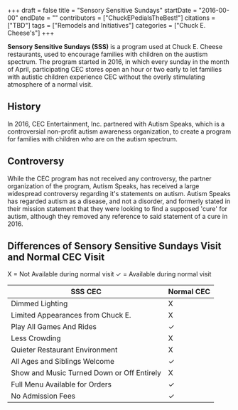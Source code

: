 +++
draft = false
title = "Sensory Sensitive Sundays"
startDate = "2016-00-00"
endDate = ""
contributors = ["ChuckEPediaIsTheBest!"]
citations = ["TBD"]
tags = ["Remodels and Initiatives"]
categories = ["Chuck E. Cheese's"]
+++

**Sensory Sensitive Sundays (SSS)** is a program used at Chuck E. Cheese restaurants, used to encourage families with children on the austism spectrum. The program started in 2016, in which every sunday in the month of April, participating CEC stores open an hour or two early to let families with autistic children experience CEC without the overly stimulating atmosphere of a normal visit.

## History

In 2016, CEC Entertainment, Inc. partnered with Autism Speaks, which is a controversial non-profit autism awareness organization, to create a program for families with children who are on the autism spectrum.

## Controversy

While the CEC program has not received any controversy, the partner organization of the program, Autism Speaks, has received a large widespread controversy regarding it's statements on autism. Autism Speaks has regarded autism as a disease, and not a disorder, and formerly stated in their mission statement that they were looking to find a supposed 'cure' for autism, although they removed any reference to said statement of a cure in 2016.

## Differences of Sensory Sensitive Sundays Visit and Normal CEC Visit

X = Not Available during normal visit ✓ = Available during normal visit

| SSS CEC                                    | Normal CEC |
|--------------------------------------------|------------|
| Dimmed Lighting                            | X          |
| Limited Appearances from Chuck E.          | X          |
| Play All Games And Rides                   | ✓          |
| Less Crowding                              | X          |
| Quieter Restaurant Environment             | X          |
| All Ages and Siblings Welcome              | ✓          |
| Show and Music Turned Down or Off Entirely | X          |
| Full Menu Available for Orders             | ✓          |
| No Admission Fees                          | ✓          |